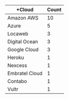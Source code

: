 |+Cloud | Count |
|------------ | -----------|
| Amazon AWS | 10 |
| Azure | 5 |
| Locaweb | 3 |
| Digital Ocean | 3 |
| Google Cloud | 3 |
| Heroku | 1 |
| Nexcess | 1 |
| Embratel Cloud | 1 |
| Contabo | 1 |
| Vultr | 1 |
